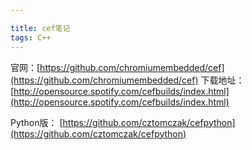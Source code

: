```yaml
---

title: cef笔记
tags: C++
---
```



官网：[https://github.com/chromiumembedded/cef](https://github.com/chromiumembedded/cef)
下载地址：[http://opensource.spotify.com/cefbuilds/index.html](http://opensource.spotify.com/cefbuilds/index.html)

Python版： [https://github.com/cztomczak/cefpython](https://github.com/cztomczak/cefpython)
